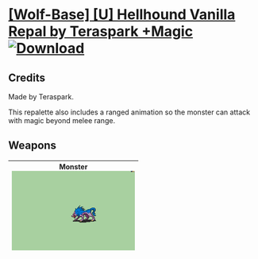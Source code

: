 # [\[Wolf-Base\] \[U\] Hellhound Vanilla Repal by Teraspark +Magic](./) [![Download](https://img.shields.io/badge/Download-%5BWolf--Base%5D%20%5BU%5D%20Hellhound%20Vanilla%20Repal%20by%20Teraspark%20+Magic-red)](https://minhaskamal.github.io/DownGit/#/home?url=https://github.com/Klokinator/FE-Repo/tree/main/Battle%20Animations/Monsters%20-%20Basic%20Types/%5BWolf-Base%5D%20%5BU%5D%20Hellhound%20Vanilla%20Repal%20by%20Teraspark%20+Magic)
## Credits

Made by Teraspark.

This repalette also includes a ranged animation so the monster can attack with magic beyond melee range.

## Weapons

| <b>Monster</b><br/><img alt="Monster animation" src="./8.%20Monster/Monster.gif"/> |
| :---: |
